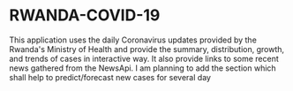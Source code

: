# RWANDA-COVID-19
This application uses the daily Coronavirus updates provided by the Rwanda's Ministry of Health and provide the summary, distribution, growth, and trends of cases in interactive way. It also provide links to some recent news gathered from the NewsApi. I am planning to add the section which shall help to predict/forecast new cases for several day
